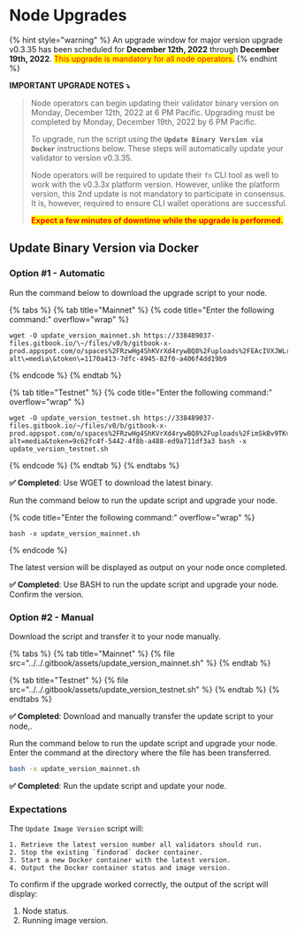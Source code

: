 # Node Upgrades

{% hint style="warning" %}
An upgrade window for major version upgrade v0.3.35 has been scheduled for **December 12th, 2022** through **December 19th, 2022**. <mark style="color:red;">This upgrade is mandatory for all node operators.</mark>
{% endhint %}

**IMPORTANT UPGRADE NOTES ⤵️**

> Node operators can begin updating their validator binary version on Monday, December 12th, 2022 at 6 PM Pacific. Upgrading must be completed by Monday, December 19th, 2022 by 6 PM Pacific.&#x20;
>
> To upgrade, run the script using the **`Update Binary Version via Docker`** instructions below. These steps will automatically update your validator to version v0.3.35.&#x20;
>
> Node operators will be required to update their `fn` CLI tool as well to work with the v0.3.3x platform version. However, unlike the platform version, this 2nd update is not mandatory to participate in consensus. It is, however, required to ensure CLI wallet operations are successful.
>
> <mark style="color:red;">**Expect a few minutes of downtime while the upgrade is performed.**</mark>

## Update Binary Version via Docker[​](https://wiki.findora.org/docs/validators/update-version#update-image-version) <a href="#update-image-version" id="update-image-version"></a>

### **Option #1 - Automatic**

Run the command below to download the upgrade script to your node.

{% tabs %}
{% tab title="Mainnet" %}
{% code title="Enter the following command:" overflow="wrap" %}
```
wget -O update_version_mainnet.sh https://338489037-files.gitbook.io/\~/files/v0/b/gitbook-x-prod.appspot.com/o/spaces%2FRzwHg4ShKVrXd4rywBQ8%2Fuploads%2FEAcIVXJWLrYELbBShb2Z%2Fupdate_version_mainnet.sh\?alt\=media\&token\=1170a413-7dfc-4945-82f0-a406f4dd19b9
```
{% endcode %}
{% endtab %}

{% tab title="Testnet" %}
{% code title="Enter the following command:" overflow="wrap" %}
```
wget -O update_version_testnet.sh https://338489037-files.gitbook.io/~/files/v0/b/gitbook-x-prod.appspot.com/o/spaces%2FRzwHg4ShKVrXd4rywBQ8%2Fuploads%2FimSkBv9TKvtckYUNeO78%2Fupdate_version_testnet.sh?alt=media&token=9c62fc4f-5442-4f8b-a488-ed9a711df3a3 bash -x update_version_testnet.sh
```
{% endcode %}
{% endtab %}
{% endtabs %}

**✅ Completed**: Use WGET to download the latest binary.

Run the command below to run the update script and upgrade your node.

{% code title="Enter the following command:" overflow="wrap" %}
```
bash -x update_version_mainnet.sh
```
{% endcode %}

The latest version will be displayed as output on your node once completed.

**✅ Completed**: Use BASH to run the update script and upgrade your node. Confirm the version.

### **Option #2 - Manual**

Download the script and transfer it to your node manually.

{% tabs %}
{% tab title="Mainnet" %}
{% file src="../../.gitbook/assets/update_version_mainnet.sh" %}
{% endtab %}

{% tab title="Testnet" %}
{% file src="../../.gitbook/assets/update_version_testnet.sh" %}
{% endtab %}
{% endtabs %}

**✅ Completed**: Download and manually transfer the update script to your node,.

Run the command below to run the update script and upgrade your node. Enter the command at the directory where the file has been transferred.

```bash
bash -x update_version_mainnet.sh
```

**✅ Completed**: Run the update script and update your node.

### Expectations

The `Update Image Version` script will:

```
1. Retrieve the latest version number all validators should run.
2. Stop the existing `findorad` docker container.
3. Start a new Docker container with the latest version.
4. Output the Docker container status and image version.
```

To confirm if the upgrade worked correctly, the output of the script will display:

1. Node status.&#x20;
2. Running image version.
